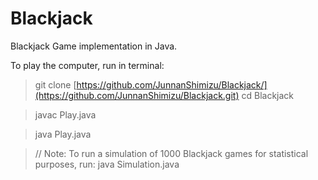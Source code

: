 # Blackjack
Blackjack Game implementation in Java.

To play the computer, run in terminal:

> git clone [https://github.com/JunnanShimizu/Blackjack/](https://github.com/JunnanShimizu/Blackjack.git)
> cd Blackjack

> javac Play.java

> java Play.java

> // Note: To run a simulation of 1000 Blackjack games for statistical purposes, run: java Simulation.java
